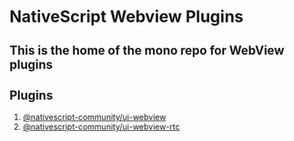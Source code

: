 ﻿# NativeScript Webview Plugins

This is the home of the mono repo for WebView plugins
---
## Plugins
1. [@nativescript-community/ui-webview](./packages/webview/README.md)
2. [@nativescript-community/ui-webview-rtc](./packages/webview-rtc/README.md)
